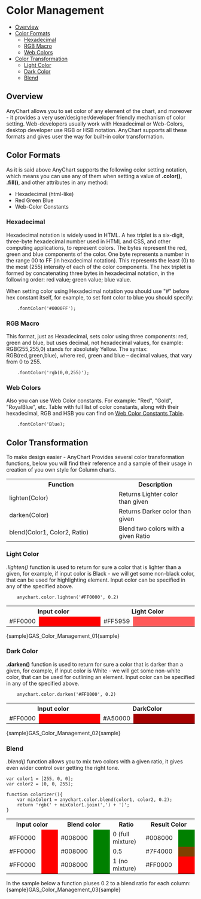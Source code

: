 # Color Management
                                                   
* [Overview](#overview)
* [Color Formats](#color_formats)
  * [Hexadecimal](#hexadecimal)
  * [RGB Macro](#rgb_macro)
  * [Web Colors](#web_colors)
* [Color Transformation](#color_transformation)
  * [Light Color](#light_color)
  * [Dark Color](#dark_color)
  * [Blend](#blend)

## Overview

AnyChart allows you to set color of any element of the chart, and moreover - it provides a very user/designer/developer friendly mechanism of color setting. Web-developers usually work with Hexadecimal or Web-Colors, desktop developer use RGB or HSB notation. AnyChart supports all these formats and gives user the way for built-in color transformation.

## Color Formats

As it is said above AnyChart supports the following color setting notation, which means you can use any of them when setting a value of **.color()**, **.fill()**, and other attributes in any method:

* Hexadecimal (html-like)
* Red Green Blue
* Web-Color Constants

### Hexadecimal

Hexadecimal notation is widely used in HTML. A hex triplet is a six-digit, three-byte hexadecimal number used in HTML and CSS, and other computing applications, to represent colors. The bytes represent the red, green and blue components of the color. One byte represents a number in the range 00 to FF (in hexadecimal notation). This represents the least (0) to the most (255) intensity of each of the color components. The hex triplet is formed by concatenating three bytes in hexadecimal notation, in the following order: red value; green value; blue value.

When setting color using Hexadecimal notation you should use "#" before hex constant itself, for example, to set font color to blue you should specify:

```
    .fontColor('#0000FF');
```

### RGB Macro

This format, just as Hexadecimal, sets color using three components: red, green and blue, but uses decimal, not hexadecimal values, for example: RGB(255,255,0) stands for absolutely Yellow. The syntax: RGB(red,green,blue), where red, green and blue – decimal values, that vary from 0 to 255.

```
    .fontColor('rgb(0,0,255)');
```

### Web Colors

Also you can use Web Color constants. For example: "Red", "Gold", "RoyalBlue", etc. Table with full list of color constants, along with their hexadecimal, RGB and HSB you can find on [Web Color Constants Table](Colors_table).

```
    .fontColor('Blue);
```

## Color Transformation

To make design easier - AnyChart Provides several color transformation functions, below you will find their reference and a sample of their usage in creation of you own style for Column charts.

<table class="dtTABLE">
<tbody>
<tr>
<th width="411">Function</th>
<th width="277">Description</th>		
</tr>
<tr>
<td>lighten(Color)</td>
<td>Returns Lighter color than given </td>
</tr>
<tr>
<td>darken(Color)</td>
<td>Returns Darker color than given </td>
</tr>
<tr>
<td>blend(Color1, Color2, Ratio)</td>
<td>Blend two colors with a given Ratio</td>
</tr>
</tbody>
</table>

### Light Color

*.lighten()* function is used to return for sure a color that is lighter than a given, for example, if input color is Black - we will get some non-black color, that can be used for highlighting element. Input color can be specified in any of the specified above.

```
    anychart.color.lighten('#FF0000', 0.2)
```

<table width="700" class="dtTABLE">
<tbody>
<tr>
<th colspan="2"><b>Input color</b></th>
<th colspan="2">Light Color</th>		
</tr>
<tr>
<td width="66">#FF0000</td>
<td width="270" bgcolor="#FF0000">&nbsp;</td>
<td width="66">#FF5959</td>		
<td width="270" bgcolor="#FF5959">&nbsp;</td>		
</tr>
</tbody>
</table>

{sample}GAS\_Color\_Management\_01{sample}

### Dark Color

**.darken()** function is used to return for sure a color that is darker than a given, for example, if input color is White - we will get some non-white color, that can be used for outlining an element. Input color can be specified in any of the specified above.

```
    anychart.color.darken('#FF0000', 0.2)
```

<table width="700" class="dtTABLE">
<tbody>
<tr>
<th colspan="2">Input color</th>
<th colspan="2">DarkColor</th>		
</tr>
<tr>
<td width="66">#FF0000</td>
<td width="270" bgcolor="#FF0000">&nbsp;</td>
<td width="66">#A50000</td>		
<td width="270" bgcolor="#A50000">&nbsp;</td>		
</tr>
</tbody>
</table>

{sample}GAS\_Color\_Management\_02{sample}

### Blend

*.blend()* function allows you to mix two colors with a given ratio, it gives even wider control over getting the right tone.

```
var color1 = [255, 0, 0];
var color2 = [0, 0, 255];

function colorizer(){
    var mixColor1 = anychart.color.blend(color1, color2, 0.2);
    return 'rgb(' + mixColor1.join(',') + ')';
}
```

<table width="700" class="dtTABLE">
<tbody><tr>
<th colspan="2">Input color</th>
<th colspan="2">Blend color</th>		
<th>Ratio</th>				
<th colspan="2">Result Color</th>		
</tr>
<tr>
<td width="100">#FF0000</td>
<td width="100" bgcolor="#FF0000">&nbsp;</td>
<td width="100">#008000</td>		
<td width="100" bgcolor="#008000">&nbsp;</td>		
<td width="100">0 (full mixture) </td>		
<td width="100">#008000</td>		
<td width="100" bgcolor="#008000">&nbsp;</td>		
</tr>
<tr>
<td>#FF0000</td>
<td bgcolor="#FF0000">&nbsp;</td>
<td>#008000</td>
<td bgcolor="#008000">&nbsp;</td>
<td>0.5 </td>
<td>#7F4000</td>
<td bgcolor="#7F4000">&nbsp;</td>
</tr>
<tr>
<td>#FF0000</td>
<td bgcolor="#FF0000">&nbsp;</td>
<td>#008000</td>
<td bgcolor="#008000">&nbsp;</td>
<td>1 (no mixture) </td>
<td>#FF0000</td>
<td bgcolor="#FF0000">&nbsp;</td>
</tr>
</tbody></table>		
	 
In the sample below a function pluses 0.2 to a blend ratio for each column:
{sample}GAS\_Color\_Management\_03{sample}
